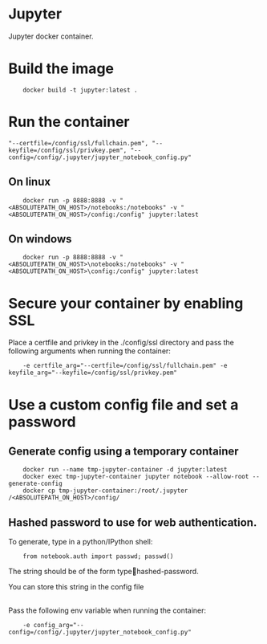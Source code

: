 # Jupyter
Jupyter docker container.

# Build the image
```
    docker build -t jupyter:latest .
```
# Run the container

    "--certfile=/config/ssl/fullchain.pem", "--keyfile=/config/ssl/privkey.pem", "--config=/config/.jupyter/jupyter_notebook_config.py"

## On linux
```
    docker run -p 8888:8888 -v "<ABSOLUTEPATH_ON_HOST>/notebooks:/notebooks" -v "<ABSOLUTEPATH_ON_HOST>/config:/config" jupyter:latest
```

## On windows
```
    docker run -p 8888:8888 -v "<ABSOLUTEPATH_ON_HOST>\notebooks:/notebooks" -v "<ABSOLUTEPATH_ON_HOST>\config:/config" jupyter:latest
```

# Secure your container by enabling SSL
Place a certfile and privkey in the ./config/ssl directory and pass the following arguments when running the container:

```
    -e certfile_arg="--certfile=/config/ssl/fullchain.pem" -e keyfile_arg="--keyfile=/config/ssl/privkey.pem"
```

# Use a custom config file and set a password
## Generate config using a temporary container

```
    docker run --name tmp-jupyter-container -d jupyter:latest
    docker exec tmp-jupyter-container jupyter notebook --allow-root --generate-config
    docker cp tmp-jupyter-container:/root/.jupyter /<ABSOLUTEPATH_ON_HOST>/config/
```

## Hashed password to use for web authentication.

To generate, type in a python/IPython shell:
```
    from notebook.auth import passwd; passwd()
```
The string should be of the form type:salt:hashed-password.

You can store this string in the config file

## 
Pass the following env variable when running the container:
```
    -e config_arg="--config=/config/.jupyter/jupyter_notebook_config.py"
```
